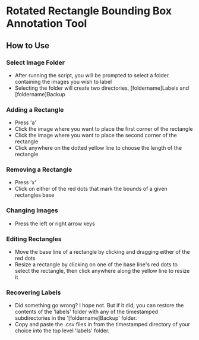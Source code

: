 # Rotated Rectangle Bounding Box Annotation Tool

## How to Use

### Select Image Folder
- After running the script, you will be prompted to select a folder containing the images you wish to label
- Selecting the folder will create two directories, [foldername]Labels and [foldername]Backup
  
### Adding a Rectangle
- Press 'a'
- Click the image where you want to place the first corner of the rectangle
- Click the image where you want to place the second corner of the rectangle
- Click anywhere on the dotted yellow line to choose the length of the rectangle

### Removing a Rectangle
- Press 'x'
- Click on either of the red dots that mark the bounds of a given rectangles base

### Changing Images
- Press the left or right arrow keys

### Editing Rectangles
- Move the base line of a rectangle by clicking and dragging either of the red dots
- Resize a rectangle by clicking on one of the base line's red dots to select the rectangle, then click anywhere along the yellow line to resize it

### Recovering Labels
- Did something go wrong? I hope not. But if it did, you can restore the contents of the 'labels' folder with any of the timestamped subdirectories in the '[foldername]Backup' folder.
- Copy and paste the .csv files in from the timestamped directory of your choice into the top level 'labels' folder. 
